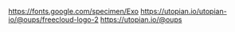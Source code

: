 https://fonts.google.com/specimen/Exo
https://utopian.io/utopian-io/@oups/freecloud-logo-2
https://utopian.io/@oups